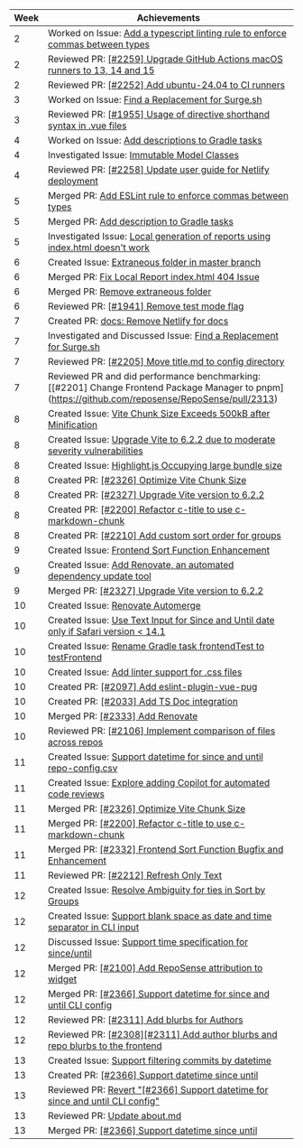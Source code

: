 | Week | Achievements                                                                                                                                       |
| ---- | -------------------------------------------------------------------------------------------------------------------------------------------------- |
| 2    | Worked on Issue: [Add a typescript linting rule to enforce commas between types](https://github.com/reposense/RepoSense/issues/2190)               |
| 2    | Reviewed PR: [[#2259] Upgrade GitHub Actions macOS runners to 13, 14 and 15](https://github.com/reposense/RepoSense/pull/2260)                     |
| 2    | Reviewed PR: [[#2252] Add ubuntu-24.04 to CI runners](https://github.com/reposense/RepoSense/pull/2261)                                            |
| 3    | Worked on Issue: [Find a Replacement for Surge.sh](https://github.com/reposense/RepoSense/issues/2276)                                             |
| 3    | Reviewed PR: [[#1955] Usage of directive shorthand syntax in .vue files](https://github.com/reposense/RepoSense/pull/2290)                         |
| 4    | Worked on Issue: [Add descriptions to Gradle tasks](https://github.com/reposense/RepoSense/issues/1952)                                            |
| 4    | Investigated Issue: [Immutable Model Classes](https://github.com/reposense/RepoSense/issues/2225)                                                  |
| 4    | Reviewed PR: [[#2258] Update user guide for Netlify deployment](https://github.com/reposense/RepoSense/pull/2294)                                  |
| 5    | Merged PR: [Add ESLint rule to enforce commas between types](https://github.com/reposense/RepoSense/pull/2287)                                     |
| 5    | Merged PR: [Add description to Gradle tasks](https://github.com/reposense/RepoSense/pull/2288)                                                     |
| 5    | Investigated Issue: [Local generation of reports using index.html doesn't work](https://github.com/reposense/RepoSense/issues/2289)                |
| 6    | Created Issue: [Extraneous folder in master branch](https://github.com/reposense/RepoSense/issues/2302)                                            |
| 6    | Merged PR: [Fix Local Report index.html 404 Issue](https://github.com/reposense/RepoSense/pull/2300)                                               |
| 6    | Merged PR: [Remove extraneous folder](https://github.com/reposense/RepoSense/pull/2301)                                                            |
| 6    | Reviewed PR: [[#1941] Remove test mode flag](https://github.com/reposense/RepoSense/pull/2314)                                                     |
| 7    | Created PR: [docs: Remove Netlify for docs](https://github.com/reposense/RepoSense/pull/2321)                                                      |
| 7    | Investigated and Discussed Issue: [Find a Replacement for Surge.sh](https://github.com/reposense/RepoSense/issues/2276)                            |
| 7    | Reviewed PR: [[#2205] Move title.md to config directory](https://github.com/reposense/RepoSense/pull/2315)                                         |
| 7    | Reviewed PR and did performance benchmarking: [[#2201] Change Frontend Package Manager to pnpm] (https://github.com/reposense/RepoSense/pull/2313) |
| 8    | Created Issue: [Vite Chunk Size Exceeds 500kB after Minification](https://github.com/reposense/RepoSense/issues/2326)                              |
| 8    | Created Issue: [Upgrade Vite to 6.2.2 due to moderate severity vulnerabilities](https://github.com/reposense/RepoSense/issues/2327)                |
| 8    | Created Issue: [Highlight.js Occupying large bundle size ](https://github.com/reposense/RepoSense/issues/2330)                                     |
| 8    | Created PR: [[#2326] Optimize Vite Chunk Size](https://github.com/reposense/RepoSense/pull/2325)                                                   |
| 8    | Created PR: [[#2327] Upgrade Vite version to 6.2.2](https://github.com/reposense/RepoSense/pull/2328)                                              |
| 8    | Created PR: [[#2200] Refactor c-title to use c-markdown-chunk](https://github.com/reposense/RepoSense/pull/2329)                                   |
| 8    | Created PR: [[#2210] Add custom sort order for groups](https://github.com/reposense/RepoSense/pull/2331)                                           |
| 9    | Created Issue: [Frontend Sort Function Enhancement](https://github.com/reposense/RepoSense/issues/2332)                                            |
| 9    | Created Issue: [Add Renovate, an automated dependency update tool](https://github.com/reposense/RepoSense/issues/2333)                             |
| 9    | Merged PR: [[#2327] Upgrade Vite version to 6.2.2](https://github.com/reposense/RepoSense/pull/2327)                                               |
| 10   | Created Issue: [Renovate Automerge](https://github.com/reposense/RepoSense/issues/2367)                                                            |
| 10   | Created Issue: [Use Text Input for Since and Until date only if Safari version < 14.1](https://github.com/reposense/RepoSense/issues/2368)         |
| 10   | Created Issue: [Rename Gradle task frontendTest to testFrontend](https://github.com/reposense/RepoSense/issues/2371)                               |
| 10   | Created Issue: [Add linter support for .css files](https://github.com/reposense/RepoSense/issues/2344)                                             |
| 10   | Created PR: [[#2097] Add eslint-plugin-vue-pug](https://github.com/reposense/RepoSense/pull/2341)                                                  |
| 10   | Created PR: [[#2033] Add TS Doc integration](https://github.com/reposense/RepoSense/pull/2342)                                                     |
| 10   | Merged PR: [[#2333] Add Renovate](https://github.com/reposense/RepoSense/pull/2335)                                                                |
| 10   | Reviewed PR: [[#2106] Implement comparison of files across repos](https://github.com/reposense/RepoSense/pull/2322)                                |
| 11   | Created Issue: [Support datetime for since and until repo-config.csv](https://github.com/reposense/RepoSense/issues/2373)                          |
| 11   | Created Issue: [Explore adding Copilot for automated code reviews](https://github.com/reposense/RepoSense/issues/2372)                             |
| 11   | Merged PR: [[#2326] Optimize Vite Chunk Size](https://github.com/reposense/RepoSense/pull/2325)                                                    |
| 11   | Merged PR: [[#2200] Refactor c-title to use c-markdown-chunk](https://github.com/reposense/RepoSense/pull/2329)                                    |
| 11   | Merged PR: [[#2332] Frontend Sort Function Bugfix and Enhancement](https://github.com/reposense/RepoSense/pull/2337)                               |
| 11   | Reviewed PR: [[#2212] Refresh Only Text](https://github.com/reposense/RepoSense/pull/2338)                                                         |
| 12   | Created Issue: [Resolve Ambiguity for ties in Sort by Groups](https://github.com/reposense/RepoSense/issues/2376)                                  |
| 12   | Created Issue: [Support blank space as date and time separator in CLI input](https://github.com/reposense/RepoSense/issues/2375)                   |
| 12   | Discussed Issue: [Support time specification for since/until ](https://github.com/reposense/RepoSense/issues/2366)                                 |
| 12   | Merged PR: [[#2100] Add RepoSense attribution to widget](https://github.com/reposense/RepoSense/pull/2343)                                         |
| 12   | Merged PR: [[#2366] Support datetime for since and until CLI config](https://github.com/reposense/RepoSense/pull/2369)                             |
| 12   | Reviewed PR: [[#2311] Add blurbs for Authors](https://github.com/reposense/RepoSense/pull/2339)                                                    |
| 12   | Reviewed PR: [[#2308][#2311] Add author blurbs and repo blurbs to the frontend](https://github.com/reposense/RepoSense/pull/2319)                  |
| 13   | Created Issue: [Support filtering commits by datetime](https://github.com/reposense/RepoSense/issues/2390)                                         |
| 13   | Created PR: [[#2366] Support datetime since until](https://github.com/reposense/RepoSense/pull/2388)                                               |
| 13   | Reviewed PR: [Revert "[#2366] Support datetime for since and until CLI config"](https://github.com/reposense/RepoSense/pull/2378)                  |
| 13   | Reviewed PR: [Update about.md](https://github.com/reposense/RepoSense/pull/2377)                                                                   |
| 13   | Merged PR: [[#2366] Support datetime since until](https://github.com/reposense/RepoSense/pull/2388)                                                |
